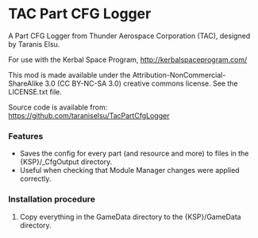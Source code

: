 TAC Part CFG Logger
=================

A Part CFG Logger from Thunder Aerospace Corporation (TAC), designed by Taranis Elsu.

For use with the Kerbal Space Program, http://kerbalspaceprogram.com/

This mod is made available under the Attribution-NonCommercial-ShareAlike 3.0 (CC BY-NC-SA 3.0) creative commons license. See the LICENSE.txt file.

Source code is available from: https://github.com/taraniselsu/TacPartCfgLogger

### Features

* Saves the config for every part (and resource and more) to files in the {KSP}/_CfgOutput directory.
* Useful when checking that Module Manager changes were applied correctly.

### Installation procedure

1) Copy everything in the GameData directory to the {KSP}/GameData directory.
